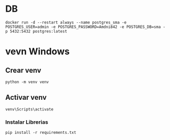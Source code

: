 # DB
```
docker run -d --restart always --name postgres_sma -e POSTGRES_USER=admin -e POSTGRES_PASSWORD=Amdni842 -e POSTGRES_DB=sma -p 5432:5432 postgres:latest
```

# vevn Windows  
## Crear venv  
```
python -m venv venv
```
## Activar venv  
```
venv\Scripts\activate
```

### Instalar Librerias
```
pip install -r requirements.txt
```

